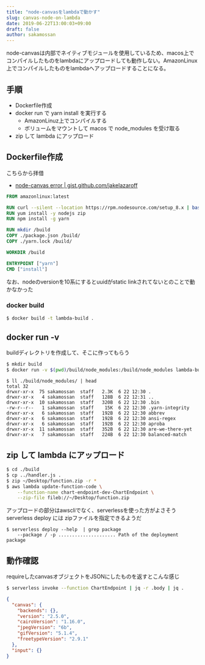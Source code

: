 ```yaml
---
title: "node-canvasをlambdaで動かす"
slug: canvas-node-on-lambda
date: 2019-06-22T13:00:03+09:00
draft: false
author: sakamossan
---
```


node-canvasは内部でネイティブモジュールを使用しているため、macos上でコンパイルしたものをlambdaにアップロードしても動作しない。AmazonLinux上でコンパイルしたものをlambdaへアップロードすることになる。


## 手順

- Dockerfile作成
- docker run で yarn install を実行する
  - AmazonLinuz上でコンパイルする
  - ボリュームをマウントして macos で node_modules を受け取る
- zip して lambda にアップロード



## Dockerfile作成

こちらから拝借

- [node-canvas error | gist.github.com/jakelazaroff](https://gist.github.com/jakelazaroff/29e3e6d81c6cba1c6a8a10c09324c888)

```dockerfile
FROM amazonlinux:latest

RUN curl --silent --location https://rpm.nodesource.com/setup_8.x | bash -
RUN yum install -y nodejs zip
RUN npm install -g yarn

RUN mkdir /build
COPY ./package.json /build/
COPY ./yarn.lock /build/

WORKDIR /build

ENTRYPOINT ["yarn"]
CMD ["install"]
```

なお、nodeのversionを10系にするとuuidがstatic linkされてないとのことで動かなかった


### docker build

```bash
$ docker build -t lambda-build .
```


## docker run -v

buildディレクトリを作成して、そこに作ってもらう

```bash
$ mkdir build
$ docker run -v $(pwd)/build/node_modules:/build/node_modules lambda-build
```

```console
$ ll ./build/node_modules/ | head
total 32
drwxr-xr-x  75 sakamossan  staff   2.3K  6 22 12:30 .
drwxr-xr-x   4 sakamossan  staff   128B  6 22 12:31 ..
drwxr-xr-x  10 sakamossan  staff   320B  6 22 12:30 .bin
-rw-r--r--   1 sakamossan  staff    15K  6 22 12:30 .yarn-integrity
drwxr-xr-x   6 sakamossan  staff   192B  6 22 12:30 abbrev
drwxr-xr-x   6 sakamossan  staff   192B  6 22 12:30 ansi-regex
drwxr-xr-x   6 sakamossan  staff   192B  6 22 12:30 aproba
drwxr-xr-x  11 sakamossan  staff   352B  6 22 12:30 are-we-there-yet
drwxr-xr-x   7 sakamossan  staff   224B  6 22 12:30 balanced-match
```


## zip して lambda にアップロード

```bash
$ cd ./build
$ cp ../handler.js .
$ zip ~/Desktop/function.zip -r *
$ aws lambda update-function-code \
    --function-name chart-endpoint-dev-ChartEndpoint \
    --zip-file fileb://~/Desktop/function.zip
```

アップロードの部分はawscliでなく、serverlessを使った方がよさそう
serverless deploy には zipファイルを指定できるようだ

```
$ serverless deploy --help  | grep package
    --package / -p ..................... Path of the deployment package
```


## 動作確認

requireしたcanvasオブジェクトをJSONにしたものを返すとこんな感じ

```bash
$ serverless invoke --function ChartEndpoint | jq -r .body | jq .
```

```json
{
  "canvas": {
    "backends": {},
    "version": "2.5.0",
    "cairoVersion": "1.16.0",
    "jpegVersion": "6b",
    "gifVersion": "5.1.4",
    "freetypeVersion": "2.9.1"
  },
  "input": {}
}
```
